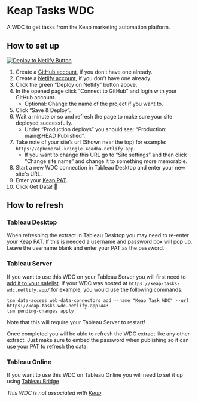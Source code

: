 # Keap Tasks WDC

A WDC to get tasks from the Keap marketing automation platform.

## How to set up

[![Deploy to Netlify Button](https://www.netlify.com/img/deploy/button.svg)](https://app.netlify.com/start/deploy?repository=https://github.com/KeshiaRose/keap-tasks-wdc)

1. Create a [GitHub account](https://github.com/signup), if you don’t have one already.
1. Create a [Netlify account](https://app.netlify.com/signup), if you don’t have one already.
1. Click the green “Deploy on Netlify” button above.
1. In the opened page click “Connect to GitHub” and login with your GitHub account.
   - Optional: Change the name of the project if you want to.
1. Click “Save & Deploy”.
1. Wait a minute or so and refresh the page to make sure your site deployed successfully.
   - Under “Production deploys” you should see: “Production: main@HEAD Published”.
1. Take note of your site’s url (Shown near the top) for example: `https://ephemeral-kringle-4eadba.netlify.app`.
   - If you want to change this URL go to “Site settings” and then click “Change site name” and change it to something more memorable.
1. Start a new WDC connection in Tableau Desktop and enter your new site's URL.
1. Enter your [Keap PAT](https://developer.infusionsoft.com/pat-and-sak/).
1. Click Get Data! 🎉

## How to refresh

### Tableau Desktop

When refreshing the extract in Tableau Desktop you may need to re-enter your Keap PAT. If this is needed a username and password box will pop up. Leave the username blank and enter your PAT as the password.

### Tableau Server

If you want to use this WDC on your Tableau Server you will first need to [add it to your safelist](https://help.tableau.com/current/server/en-us/datasource_wdc.htm). If your WDC was hosted at `https://keap-tasks-wdc.netlify.app/` for example, you would use the following commands:

```
tsm data-access web-data-connectors add --name "Keap Task WDC" --url https://keap-tasks-wdc.netlify.app:443
tsm pending-changes apply
```

Note that this will require your Tableau Server to restart!

Once completed you will be able to refresh the WDC extract like any other extract. Just make sure to embed the password when publishing so it can use your PAT to refresh the data.

### Tableau Online

If you want to use this WDC on Tableau Online you will need to set it up using [Tableau Bridge](https://help.tableau.com/current/online/en-us/qs_refresh_local_data.htm)

_This WDC is not associated with [Keap](https://keap.com/)_
